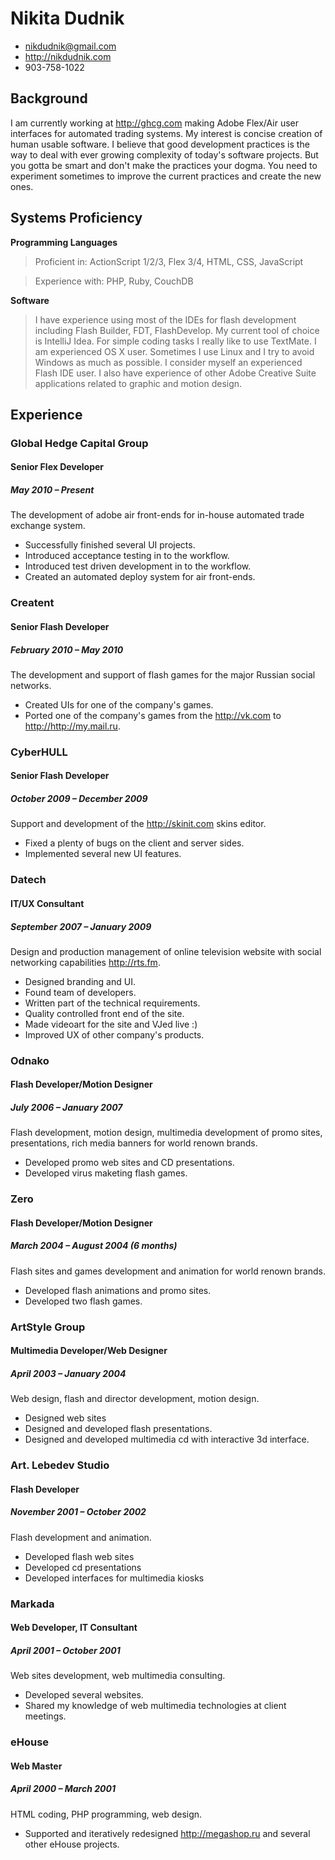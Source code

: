 # Nikita Dudnik

 * <nikdudnik@gmail.com>
 * <http://nikdudnik.com>
 * 903-758-1022

## Background

I am currently working at <http://ghcg.com> making Adobe Flex/Air user interfaces 
for automated trading systems. My interest is concise creation of human usable software.
I believe that good development practices is the way to deal with ever growing complexity of today's software projects. But you gotta be smart and don't make the practices your dogma. You need to experiment sometimes to improve the current practices and create the new ones. 

## Systems Proficiency

**Programming Languages**

 > Proficient in:  ActionScript 1/2/3, Flex 3/4, HTML, CSS, JavaScript

 > Experience with: PHP, Ruby, CouchDB

**Software**

 > I have experience using most of the IDEs for flash development including Flash Builder, FDT, FlashDevelop. My current tool of choice is IntelliJ Idea. For simple coding tasks I really like to use TextMate. I am experienced OS X user. Sometimes I use Linux and I try to avoid Windows as much as possible.
 > I consider myself an experienced Flash IDE user. I also have experience of other Adobe Creative Suite applications related to graphic and motion design.

## Experience


### Global Hedge Capital Group

#### Senior Flex Developer

##### May 2010 – Present

The development of adobe air front-ends for in-house automated trade exchange system.

 * Successfully finished several UI projects. 
 * Introduced acceptance testing in to the workflow.
 * Introduced test driven development in to the workflow.
 * Created an automated deploy system for air front-ends. 

### Creatent

#### Senior Flash Developer

##### February 2010 – May 2010

The development and support of flash games for the major Russian social networks.

 * Created UIs for one of the company's games.
 * Ported one of the company's games from the <http://vk.com> to <http://http://my.mail.ru>.

### CyberHULL

#### Senior Flash Developer 

##### October 2009 – December 2009

Support and development of the <http://skinit.com> skins editor.

 * Fixed a plenty of bugs on the client and server sides.
 * Implemented several new UI features.

### Datech

#### IT/UX Consultant

##### September 2007 – January 2009

Design and production management of online television website with social networking capabilities <http://rts.fm>. 

 * Designed branding and UI.
 * Found team of developers.
 * Written part of the technical requirements.
 * Quality controlled front end of the site.
 * Made videoart for the site and VJed live :)
 * Improved UX of other company's products.

### Odnako

#### Flash Developer/Motion Designer

##### July 2006 – January 2007

Flash development, motion design, multimedia development of promo sites, presentations, rich media banners for world renown brands. 

 * Developed promo web sites and CD presentations.
 * Developed virus maketing flash games.

### Zero

#### Flash Developer/Motion Designer

##### March 2004 – August 2004 (6 months)

Flash sites and games development and animation for world renown brands. 

 * Developed flash animations and promo sites.
 * Developed two flash games.

### ArtStyle Group

#### Multimedia Developer/Web Designer

##### April 2003 – January 2004

Web design, flash and director development, motion design. 

 * Designed web sites
 * Designed and developed flash presentations. 
 * Designed and developed multimedia cd with interactive 3d interface.

### Art. Lebedev Studio

#### Flash Developer

##### November 2001 – October 2002

Flash development and animation.

 * Developed flash web sites
 * Developed cd presentations
 * Developed interfaces for multimedia kiosks

### Markada

#### Web Developer, IT Consultant

##### April 2001 – October 2001 

Web sites development, web multimedia consulting.

 * Developed several websites. 
 * Shared my knowledge of web multimedia technologies at client meetings.

### eHouse 

#### Web Master

##### April 2000 – March 2001

HTML coding, PHP programming, web design.

 * Supported and iteratively redesigned http://megashop.ru and several other eHouse projects.